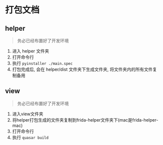 # 打包文档

## helper
> 务必已经布置好了开发环境
1. 进入 helper 文件夹
2. 打开命令行
3. 执行 `pyinstaller ./main.spec`
4. 打包完成后, 会在 helper/dist 文件夹下生成文件夹, 将文件夹内的所有文件复制备用

## view
> 务必已经布置好了开发环境
1. 进入view文件夹
2. 将helper打包生成的文件夹复制到frida-helper文件夹下(mac是frida-helper-mac)
3. 打开命令行
4. 执行 `quasar build`

